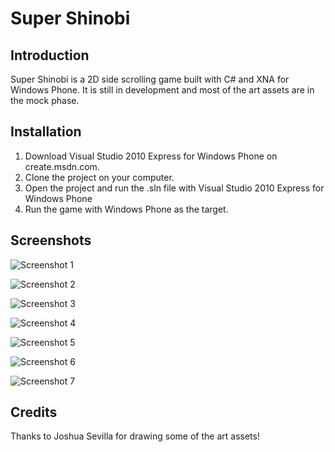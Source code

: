 # Super Shinobi 

## Introduction
Super Shinobi is a 2D side scrolling game built with C# and XNA for Windows Phone. It is still in development and most of the art assets are in the mock phase.

## Installation
1. Download Visual Studio 2010 Express for Windows Phone on create.msdn.com.
2. Clone the project on your computer.
3. Open the project and run the .sln file with Visual Studio 2010 Express for Windows Phone
4. Run the game with Windows Phone as the target.

## Screenshots
![Screenshot 1](https://raw.github.com/nganthony/Ninja-Dash/master/Screenshots/HomeScreen.png)

![Screenshot 2](https://raw.github.com/nganthony/Ninja-Dash/master/Screenshots/PlayScreen1.png)

![Screenshot 3](https://raw.github.com/nganthony/Ninja-Dash/master/Screenshots/PlayScreen2.png)

![Screenshot 4](https://raw.github.com/nganthony/Ninja-Dash/master/Screenshots/PlayScreen3.png)

![Screenshot 5](https://raw.github.com/nganthony/Ninja-Dash/master/Screenshots/PlayScreen4.png)

![Screenshot 6](https://raw.github.com/nganthony/Ninja-Dash/master/Screenshots/PlayScreen5.png)

![Screenshot 7](https://raw.github.com/nganthony/Ninja-Dash/master/Screenshots/PlayScreen6.png)
## Credits
Thanks to Joshua Sevilla for drawing some of the art assets!
